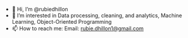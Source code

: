 - 👋 Hi, I’m @rubiedhillon
- 👀 I’m interested in Data processing, cleaning, and analytics, Machine Learning, Object-Oriented Programming
- 📫 How to reach me: Email: rubie.dhillon1@gmail.com 

<!---
rubiedhillon/rubiedhillon is a ✨ special ✨ repository because its `README.md` (this file) appears on your GitHub profile.
You can click the Preview link to take a look at your changes.
--->

